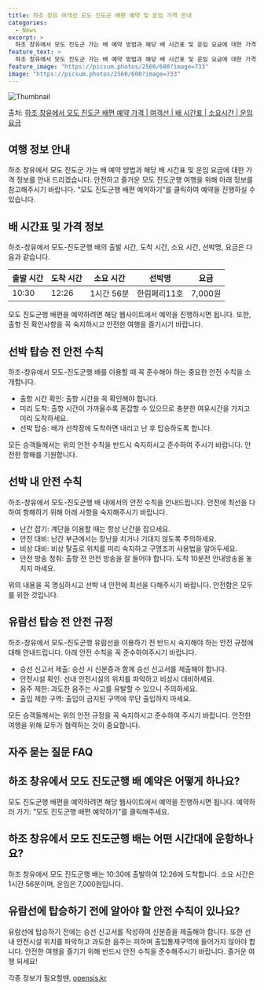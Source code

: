 ```yaml
---
title: 하조 창유 여객선 모도 진도군 배편 예약 및 운임 가격 안내
categories:
  - News
excerpt: >
  하조 창유에서 모도 진도군 가는 배 예약 방법과 해당 배 시간표 및 운임 요금에 대한 가격 정보를 안내 드리겠습니다. 안전하고 재밋는 모도 진도군행 여행을 위해 아래 정보 참고하시기 바랍니다. 모도 진도군행 배편 예약하기 👈 클릭하조 창유에서 모도 진도군행 배 시간표출발 시간도착 시간소요 시간선박명요금10:3012:261시간 56분한림페리11호7,000원모도 진도군행 배편 예약하기 👈 클릭하조-창유에서 모도-진도군행 여객선 탑승 시 안전 수칙하조-창유에서 모도-진도군행 배를 이용할 때 꼭 준수해야 하는 중요한 안전 수칙을 소개합니다. 하조-창유에서 모도-진도군행 배 탑승 전 확인 사항 1) 출항 시간 확인: 출항 시간을 꼭 확인해야 합니다. 2) 미리 도착: 출항시간이 가까울수록 혼잡할 수 있으므로 충분..
feature_text: >
  하조 창유에서 모도 진도군 가는 배 예약 방법과 해당 배 시간표 및 운임 요금에 대한 가격 정보를 안내 드리겠습니다. 안전하고 재밋는 모도 진도군행 여행을 위해 아래 정보 참고하시기 바랍니다. 모도 진도군행 배편 예약하기 👈 클릭하조 창유에서 모도 진도군행 배 시간표출발 시간도착 시간소요 시간선박명요금10:3012:261시간 56분한림페리11호7,000원모도 진도군행 배편 예약하기 👈 클릭하조-창유에서 모도-진도군행 여객선 탑승 시 안전 수칙하조-창유에서 모도-진도군행 배를 이용할 때 꼭 준수해야 하는 중요한 안전 수칙을 소개합니다. 하조-창유에서 모도-진도군행 배 탑승 전 확인 사항 1) 출항 시간 확인: 출항 시간을 꼭 확인해야 합니다. 2) 미리 도착: 출항시간이 가까울수록 혼잡할 수 있으므로 충분..
feature_image: "https://picsum.photos/2560/600?image=733"
image: "https://picsum.photos/2560/600?image=733"
---
```


![Thumbnail](https://img1.daumcdn.net/thumb/R800x0/?scode=mtistory2&fname=https%3A%2F%2Fblog.kakaocdn.net%2Fdn%2FSfPKL%2FbtsHCBjMaKe%2FelpjoCj2k90u4f2wynKZJK%2Fimg.webp)

<p>출처: <a href="https://opensis.kr/entry/%ED%95%98%EC%A1%B0-%EC%B0%BD%EC%9C%A0%EC%97%90%EC%84%9C-%EB%AA%A8%EB%8F%84-%EC%A7%84%EB%8F%84%EA%B5%B0-%EB%B0%B0%ED%8E%B8-%EC%98%88%EC%95%BD-%EA%B0%80%EA%B2%A9-%EC%97%AC%EA%B0%9D%EC%84%A0-%EB%B0%B0-%EC%8B%9C%EA%B0%84%ED%91%9C-%EC%86%8C%EC%9A%94%EC%8B%9C%EA%B0%84-%EC%9A%B4%EC%9E%84-%EC%9A%94%EA%B8%88" rel="dofollow">하조 창유에서 모도 진도군 배편 예약 가격 | 여객선 | 배 시간표 | 소요시간 | 운임 요금</a> </p>

## 여행 정보 안내

하조 창유에서 모도 진도군 가는 배 예약 방법과 해당 배 시간표 및 운임 요금에 대한 가격 정보를 안내 드리겠습니다. 안전하고 즐거운 모도
진도군행 여행을 위해 아래 정보를 참고해주시기 바랍니다. "모도 진도군행 배편 예약하기"를 클릭하여 예약을 진행하실 수 있습니다.

## 배 시간표 및 가격 정보

하조-창유에서 모도-진도군행 배의 출발 시간, 도착 시간, 소요 시간, 선박명, 요금은 다음과 같습니다.

**출발 시간** | **도착 시간** | **소요 시간** | **선박명** | **요금**  
---|---|---|---|---  
10:30 | 12:26 | 1시간 56분 | 한림페리11호 | 7,000원  
  
모도 진도군행 배편을 예약하려면 해당 웹사이트에서 예약을 진행하시면 됩니다. 또한, 출항 전 확인사항을 꼭 숙지하시고 안전한 여행을 즐기시기
바랍니다.

## 선박 탑승 전 안전 수칙

하조-창유에서 모도-진도군행 배를 이용할 때 꼭 준수해야 하는 중요한 안전 수칙을 소개합니다.

  * 출항 시간 확인: 출항 시간을 꼭 확인해야 합니다.
  * 미리 도착: 출항 시간이 가까울수록 혼잡할 수 있으므로 충분한 여유시간을 가지고 미리 도착하세요.
  * 선박 탑승: 배가 선착장에 도착하면 내리고 난 후 탑승하도록 합니다.

모든 승객들께서는 위의 안전 수칙을 반드시 숙지하시고 준수하여 주시기 바랍니다. 안전한 항해를 기원합니다.

## 선박 내 안전 수칙

하조-창유에서 모도-진도군행 배 내에서의 안전 수칙을 안내드립니다. 안전에 최선을 다하여 항해하기 위해 아래 사항을 숙지해주시기 바랍니다.

  * 난간 잡기: 계단을 이용할 때는 항상 난간을 잡으세요.
  * 안전 대비: 난간 부근에서는 장난을 치거나 기대지 않도록 주의하세요.
  * 비상 대비: 비상 탈출로 위치를 미리 숙지하고 구명조끼 사용법을 알아두세요.
  * 안전 방송 청취: 출항 전 안전 방송을 잘 들어야 합니다. 도착 10분전 안내방송을 놓치지 마세요.

위의 내용을 꼭 명심하시고 선박 내 안전에 최선을 다해주시기 바랍니다. 안전함은 모두를 위한 것입니다.

## 유람선 탑승 전 안전 규정

하조-창유에서 모도-진도군행 유람선을 이용하기 전 반드시 숙지해야 하는 안전 규정에 대해 안내드립니다. 아래 안전 수칙을 꼭 준수하여주시기
바랍니다.

  * 승선 신고서 제출: 승선 시 신분증과 함께 승선 신고서를 제출해야 합니다.
  * 안전시설 확인: 선내 안전시설의 위치를 파악하고 비상시 대비하세요.
  * 음주 제한: 과도한 음주는 사고를 유발할 수 있으니 주의하세요.
  * 출입 제한 구역: 출입이 금지된 구역에 무단 출입하지 마세요.

모든 승객들께서는 위의 안전 규정을 꼭 숙지하시고 준수하여 주시기 바랍니다. 안전한 여행을 위해 모두가 협력하는 것이 중요합니다.

## 자주 묻는 질문 FAQ

## 하조 창유에서 모도 진도군행 배 예약은 어떻게 하나요?

모도 진도군행 배편을 예약하려면 해당 웹사이트에서 예약을 진행하시면 됩니다. 예약하러 가기: "모도 진도군행 배편 예약하기"를 클릭해주세요.

## 하조 창유에서 모도 진도군행 배는 어떤 시간대에 운항하나요?

하조 창유에서 모도 진도군행 배는 10:30에 출발하여 12:26에 도착합니다. 소요 시간은 1시간 56분이며, 운임은 7,000원입니다.

## 유람선에 탑승하기 전에 알아야 할 안전 수칙이 있나요?

유람선에 탑승하기 전에는 승선 신고서를 작성하여 신분증을 제출해야 합니다. 또한 선내 안전시설 위치를 파악하고 과도한 음주는 피하며
출입통제구역에 들어가지 않아야 합니다. 안전한 여행을 즐기기 위해 반드시 안전 수칙을 준수해주시기 바랍니다. 즐거운 여행 되세요!

 

각종 정보가 필요할땐, <a href="https://opensis.kr" rel="dofollow">opensis.kr</a>


